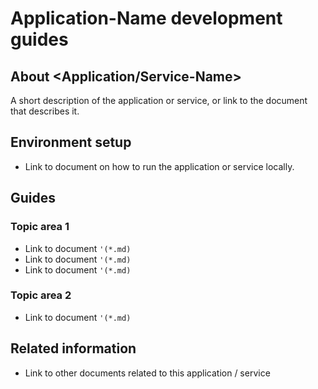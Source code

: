 # Application-Name development guides

<!-- This index.md defines the home page for the application / service documentation in Backstage. Add links to the main topics in the `\docs` folder on this page, replacing the placeholder sections below. You can also create a sidebar navigation for Backstage docs by configuring `mkdocs.yaml` to include the main sections of the docs. See [Publishing docs in SB Backstage](https://github.com/simplybusiness/know/blob/master/docs/_contributors-guide/backstage_techdocs_guide.md). -->

<!-- Markdown files in the repository root folder are ignored in Backstage. You'll need to link to this index.md from the README.md in the repository root. For an example, see [Rater README.md](https://github.com/simplybusiness/rater). Any significant content in the README.md in the repository root should be moved to the '/docs` folder. -->

## About <Application/Service-Name>

A short description of the application or service, or link to the document that describes it.

## Environment setup

- Link to document on how to run the application or service locally.

## Guides

<!-- Links to the main topics, grouped by area, e.g. application features, how-to guides, deployment, testing. -->

### Topic area 1

- Link to document `'(*.md)`
- Link to document `'(*.md)`
- Link to document `'(*.md)`

### Topic area 2

- Link to document `'(*.md)`

## Related information

- Link to other documents related to this application / service
